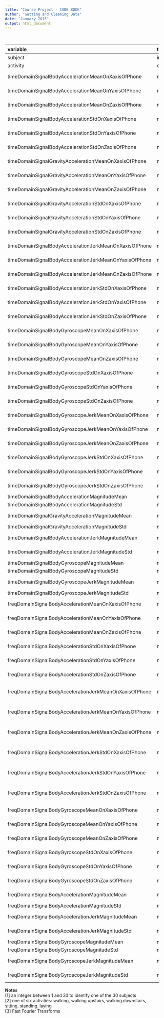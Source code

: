 ```yaml
---
title: "Course Project - CODE BOOK"
author: "Getting and Cleaning Data"
date: "January 2015"
output: html_document
---
```


<br>

|variable                                                                  |type                         |description                                                                           |
|:-------------------------------------------------------------------------|:----------------------------|:-------------------------------------------------------------------------------------|
|subject                                                                   |integer                      |identifier of the subject who performed the activity [1]                              |
|activity                                                                  |character                    |activity of daily living performed [2]                                                |
|timeDomainSignalBodyAccelerationMeanOnXaxisOfPhone                        |numeric                      |mean of timeDomainSignalBodyAccelerationMeanOnXaxisOfPhone                            |
|timeDomainSignalBodyAccelerationMeanOnYaxisOfPhone                        |numeric                      |mean of timeDomainSignalBodyAccelerationMeanOnYaxisOfPhone                            |
|timeDomainSignalBodyAccelerationMeanOnZaxisOfPhone                        |numeric                      |mean of timeDomainSignalBodyAccelerationMeanOnZaxisOfPhone                            |
|timeDomainSignalBodyAccelerationStdOnXaxisOfPhone                         |numeric                      |mean of timeDomainSignalBodyAccelerationStdOnXaxisOfPhone                             |
|timeDomainSignalBodyAccelerationStdOnYaxisOfPhone                         |numeric                      |mean of timeDomainSignalBodyAccelerationStdOnYaxisOfPhone                             |
|timeDomainSignalBodyAccelerationStdOnZaxisOfPhone                         |numeric                      |mean of timeDomainSignalBodyAccelerationStdOnZaxisOfPhone                             |
|timeDomainSignalGravityAccelerationMeanOnXaxisOfPhone                     |numeric                      |mean of timeDomainSignalGravityAccelerationMeanOnXaxisOfPhone                         |
|timeDomainSignalGravityAccelerationMeanOnYaxisOfPhone                     |numeric                      |mean of timeDomainSignalGravityAccelerationMeanOnYaxisOfPhone                         |
|timeDomainSignalGravityAccelerationMeanOnZaxisOfPhone                     |numeric                      |mean of timeDomainSignalGravityAccelerationMeanOnZaxisOfPhone                         |
|timeDomainSignalGravityAccelerationStdOnXaxisOfPhone                      |numeric                      |mean of timeDomainSignalGravityAccelerationStdOnXaxisOfPhone                          |
|timeDomainSignalGravityAccelerationStdOnYaxisOfPhone                      |numeric                      |mean of timeDomainSignalGravityAccelerationStdOnYaxisOfPhone                          |
|timeDomainSignalGravityAccelerationStdOnZaxisOfPhone                      |numeric                      |mean of timeDomainSignalGravityAccelerationStdOnZaxisOfPhone                          |
|timeDomainSignalBodyAccelerationJerkMeanOnXaxisOfPhone                    |numeric                      |mean of timeDomainSignalBodyAccelerationJerkMeanOnXaxisOfPhone                        |
|timeDomainSignalBodyAccelerationJerkMeanOnYaxisOfPhone                    |numeric                      |mean of timeDomainSignalBodyAccelerationJerkMeanOnYaxisOfPhone                        |
|timeDomainSignalBodyAccelerationJerkMeanOnZaxisOfPhone                    |numeric                      |mean of timeDomainSignalBodyAccelerationJerkMeanOnZaxisOfPhone                        |
|timeDomainSignalBodyAccelerationJerkStdOnXaxisOfPhone                     |numeric                      |mean of timeDomainSignalBodyAccelerationJerkStdOnXaxisOfPhone                         |
|timeDomainSignalBodyAccelerationJerkStdOnYaxisOfPhone                     |numeric                      |mean of timeDomainSignalBodyAccelerationJerkStdOnYaxisOfPhone                         |
|timeDomainSignalBodyAccelerationJerkStdOnZaxisOfPhone                     |numeric                      |mean of timeDomainSignalBodyAccelerationJerkStdOnZaxisOfPhone                         |
|timeDomainSignalBodyGyroscopeMeanOnXaxisOfPhone                           |numeric                      |mean of timeDomainSignalBodyGyroscopeMeanOnXaxisOfPhone                               |
|timeDomainSignalBodyGyroscopeMeanOnYaxisOfPhone                           |numeric                      |mean of timeDomainSignalBodyGyroscopeMeanOnYaxisOfPhone                               |
|timeDomainSignalBodyGyroscopeMeanOnZaxisOfPhone                           |numeric                      |mean of timeDomainSignalBodyGyroscopeMeanOnZaxisOfPhone                               |
|timeDomainSignalBodyGyroscopeStdOnXaxisOfPhone                            |numeric                      |mean of timeDomainSignalBodyGyroscopeStdOnXaxisOfPhone                                |
|timeDomainSignalBodyGyroscopeStdOnYaxisOfPhone                            |numeric                      |mean of timeDomainSignalBodyGyroscopeStdOnYaxisOfPhone                                |
|timeDomainSignalBodyGyroscopeStdOnZaxisOfPhone                            |numeric                      |mean of timeDomainSignalBodyGyroscopeStdOnZaxisOfPhone                                |
|timeDomainSignalBodyGyroscopeJerkMeanOnXaxisOfPhone                       |numeric                      |mean of timeDomainSignalBodyGyroscopeJerkMeanOnXaxisOfPhone                           |
|timeDomainSignalBodyGyroscopeJerkMeanOnYaxisOfPhone                       |numeric                      |mean of timeDomainSignalBodyGyroscopeJerkMeanOnYaxisOfPhone                           |
|timeDomainSignalBodyGyroscopeJerkMeanOnZaxisOfPhone                       |numeric                      |mean of timeDomainSignalBodyGyroscopeJerkMeanOnZaxisOfPhone                           |
|timeDomainSignalBodyGyroscopeJerkStdOnXaxisOfPhone                        |numeric                      |mean of timeDomainSignalBodyGyroscopeJerkStdOnXaxisOfPhone                            |
|timeDomainSignalBodyGyroscopeJerkStdOnYaxisOfPhone                        |numeric                      |mean of timeDomainSignalBodyGyroscopeJerkStdOnYaxisOfPhone                            |
|timeDomainSignalBodyGyroscopeJerkStdOnZaxisOfPhone                        |numeric                      |mean of timeDomainSignalBodyGyroscopeJerkStdOnZaxisOfPhone                            |
|timeDomainSignalBodyAccelerationMagnitudeMean                             |numeric                      |mean of timeDomainSignalBodyAccelerationMagnitudeMean                                 |
|timeDomainSignalBodyAccelerationMagnitudeStd                              |numeric                      |mean of timeDomainSignalBodyAccelerationMagnitudeStd                                  |
|timeDomainSignalGravityAccelerationMagnitudeMean                          |numeric                      |mean of timeDomainSignalGravityAccelerationMagnitudeMean                              |
|timeDomainSignalGravityAccelerationMagnitudeStd                           |numeric                      |mean of timeDomainSignalGravityAccelerationMagnitudeStd                               |
|timeDomainSignalBodyAccelerationJerkMagnitudeMean                         |numeric                      |mean of timeDomainSignalBodyAccelerationJerkMagnitudeMean                             |
|timeDomainSignalBodyAccelerationJerkMagnitudeStd                          |numeric                      |mean of timeDomainSignalBodyAccelerationJerkMagnitudeStd                              |
|timeDomainSignalBodyGyroscopeMagnitudeMean                                |numeric                      |mean of timeDomainSignalBodyGyroscopeMagnitudeMean                                    |
|timeDomainSignalBodyGyroscopeMagnitudeStd                                 |numeric                      |mean of timeDomainSignalBodyGyroscopeMagnitudeStd                                     |
|timeDomainSignalBodyGyroscopeJerkMagnitudeMean                            |numeric                      |mean of timeDomainSignalBodyGyroscopeJerkMagnitudeMean                                |
|timeDomainSignalBodyGyroscopeJerkMagnitudeStd                             |numeric                      |mean of timeDomainSignalBodyGyroscopeJerkMagnitudeStd                                 |
|freqDomainSignalBodyAccelerationMeanOnXaxisOfPhone                        |numeric                      |mean of freqDomainSignalBodyAccelerationMeanOnXaxisOfPhone [3]                        |
|freqDomainSignalBodyAccelerationMeanOnYaxisOfPhone                        |numeric                      |mean of freqDomainSignalBodyAccelerationMeanOnYaxisOfPhone [3]                        |
|freqDomainSignalBodyAccelerationMeanOnZaxisOfPhone                        |numeric                      |mean of freqDomainSignalBodyAccelerationMeanOnZaxisOfPhone [3]                        |
|freqDomainSignalBodyAccelerationStdOnXaxisOfPhone                         |numeric                      |mean of freqDomainSignalBodyAccelerationStdOnXaxisOfPhone [3]                         |
|freqDomainSignalBodyAccelerationStdOnYaxisOfPhone                         |numeric                      |mean of freqDomainSignalBodyAccelerationStdOnYaxisOfPhone [3]                         |
|freqDomainSignalBodyAccelerationStdOnZaxisOfPhone                         |numeric                      |mean of freqDomainSignalBodyAccelerationStdOnZaxisOfPhone [3]                         |
|freqDomainSignalBodyAccelerationJerkMeanOnXaxisOfPhone                    |numeric                      |mean of freqDomainSignalBodyAccelerationJerkMeanOnXaxisOfPhone [3]                    |
|freqDomainSignalBodyAccelerationJerkMeanOnYaxisOfPhone                    |numeric                      |mean of freqDomainSignalBodyAccelerationJerkMeanOnYaxisOfPhone [3]                    |
|freqDomainSignalBodyAccelerationJerkMeanOnZaxisOfPhone                    |numeric                      |mean of freqDomainSignalBodyAccelerationJerkMeanOnZaxisOfPhone [3]                    |
|freqDomainSignalBodyAccelerationJerkStdOnXaxisOfPhone                     |numeric                      |mean of freqDomainSignalBodyAccelerationJerkStdOnXaxisOfPhone [3]                     |
|freqDomainSignalBodyAccelerationJerkStdOnYaxisOfPhone                     |numeric                      |mean of freqDomainSignalBodyAccelerationJerkStdOnYaxisOfPhone [3]                     |
|freqDomainSignalBodyAccelerationJerkStdOnZaxisOfPhone                     |numeric                      |mean of freqDomainSignalBodyAccelerationJerkStdOnZaxisOfPhone [3]                     |
|freqDomainSignalBodyGyroscopeMeanOnXaxisOfPhone                           |numeric                      |mean of freqDomainSignalBodyGyroscopeMeanOnXaxisOfPhone [3]                           |
|freqDomainSignalBodyGyroscopeMeanOnYaxisOfPhone                           |numeric                      |mean of freqDomainSignalBodyGyroscopeMeanOnYaxisOfPhone [3]                           |
|freqDomainSignalBodyGyroscopeMeanOnZaxisOfPhone                           |numeric                      |mean of freqDomainSignalBodyGyroscopeMeanOnZaxisOfPhone [3]                           |
|freqDomainSignalBodyGyroscopeStdOnXaxisOfPhone                            |numeric                      |mean of freqDomainSignalBodyGyroscopeStdOnXaxisOfPhone [3]                            |
|freqDomainSignalBodyGyroscopeStdOnYaxisOfPhone                            |numeric                      |mean of freqDomainSignalBodyGyroscopeStdOnYaxisOfPhone [3]                            |
|freqDomainSignalBodyGyroscopeStdOnZaxisOfPhone                            |numeric                      |mean of freqDomainSignalBodyGyroscopeStdOnZaxisOfPhone [3]                            |
|freqDomainSignalBodyAccelerationMagnitudeMean                             |numeric                      |mean of freqDomainSignalBodyAccelerationMagnitudeMean [3]                             |
|freqDomainSignalBodyAccelerationMagnitudeStd                              |numeric                      |mean of freqDomainSignalBodyAccelerationMagnitudeStd [3]                              |
|freqDomainSignalBodyAccelerationJerkMagnitudeMean                         |numeric                      |mean of freqDomainSignalBodyAccelerationJerkMagnitudeMean [3]                         |
|freqDomainSignalBodyAccelerationJerkMagnitudeStd                          |numeric                      |mean of freqDomainSignalBodyAccelerationJerkMagnitudeStd [3]                          |
|freqDomainSignalBodyGyroscopeMagnitudeMean                                |numeric                      |mean of freqDomainSignalBodyGyroscopeMagnitudeMean [3]                                |
|freqDomainSignalBodyGyroscopeMagnitudeStd                                 |numeric                      |mean of freqDomainSignalBodyGyroscopeMagnitudeStd [3]                                 |
|freqDomainSignalBodyGyroscopeJerkMagnitudeMean                            |numeric                      |mean of freqDomainSignalBodyGyroscopeJerkMagnitudeMean [3]                            |
|freqDomainSignalBodyGyroscopeJerkMagnitudeStd                             |numeric                      |mean of freqDomainSignalBodyGyroscopeJerkMagnitudeStd [3]                             |

**Notes**    
[1] an integer between 1 and 30 to identify one of the 30 subjects   
[2] one of six activities: walking, walking upstairs, walking downstairs, sitting, standing, laying   
[3] Fast Fourier Transforms